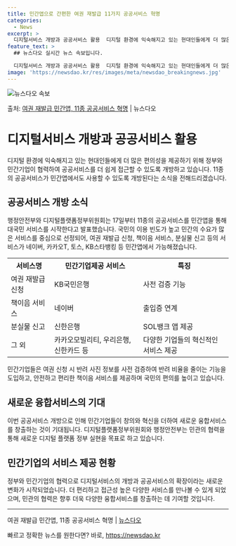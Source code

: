 ```yaml
---
title: 민간앱으로 간편한 여권 재발급 11가지 공공서비스 혁명
categories:
  - News
excerpt: >
  디지털서비스 개방과 공공서비스 활용  디지털 환경에 익숙해지고 있는 현대인들에게 더 많은 편의성을 제공하기 …
feature_text: >
  ## 뉴스다오 실시간 뉴스 속보입니다.

  디지털서비스 개방과 공공서비스 활용  디지털 환경에 익숙해지고 있는 현대인들에게 더 많은 편의성을 제공하기 …
image: 'https://newsdao.kr/res/images/meta/newsdao_breakingnews.jpg'
---
```


![뉴스다오 속보](https://newsdao.kr/res/images/meta/newsdao_breakingnews.jpg)

<p>출처: <a href="https://newsdao.kr/4283" rel="dofollow">여권 재발급 민간앱, 11종 공공서비스 혁명</a> | 뉴스다오</p>

<h1>디지털서비스 개방과 공공서비스 활용</h1>
<p data-ke-size="size16">디지털 환경에 익숙해지고 있는 현대인들에게 더 많은 편의성을 제공하기 위해 정부와 민간기업이 협력하여 공공서비스를 더 쉽게 접근할 수 있도록 개방하고 있습니다. 11종의 공공서비스가 민간앱에서도 사용할 수 있도록 개방된다는 소식을 전해드리겠습니다.</p>

<h2 data-ke-size="size26">공공서비스 개방 소식</h2>
<p data-ke-size="size16">행정안전부와 디지털플랫폼정부위원회는 17일부터 11종의 공공서비스를 민간앱을 통해 대국민 서비스를 시작한다고 발표했습니다. 국민의 이용 빈도가 높고 민간의 수요가 많은 서비스를 중심으로 선정되어, 여권 재발급 신청, 책이음 서비스, 분실물 신고 등의 서비스가 네이버, 카카오T, 토스, KB스타뱅킹 등 민간앱에서 가능해졌습니다.</p>

<table>
  <tr>
    <th>서비스명</th>
    <th>민간기업제공 서비스</th>
    <th>특징</th>
  </tr>
  <tr>
    <td>여권 재발급 신청</td>
    <td>KB국민은행</td>
    <td>사전 검증 기능</td>
  </tr>
  <tr>
    <td>책이음 서비스</td>
    <td>네이버</td>
    <td>출입증 연계</td>
  </tr>
  <tr>
    <td>분실물 신고</td>
    <td>신한은행</td>
    <td>SOL뱅크 앱 제공</td>
  </tr>
  <tr>
    <td>그 외</td>
    <td>카카오모빌리티, 우리은행, 신한카드 등</td>
    <td>다양한 기업들의 혁신적인 서비스 제공</td>
  </tr>
</table>

<p data-ke-size="size16">민간기업들은 여권 신청 시 반려 사진 정보를 사전 검증하여 반려 비율을 줄이는 기능을 도입하고, 안전하고 편리한 책이음 서비스를 제공하며 국민의 편의를 높이고 있습니다.</p>

<h2 data-ke-size="size26">새로운 융합서비스의 기대</h2>
<p data-ke-size="size16">이번 공공서비스 개방으로 인해 민간기업들이 창의와 혁신을 더하여 새로운 융합서비스를 창출하는 것이 기대됩니다. 디지털플랫폼정부위원회와 행정안전부는 민관의 협력을 통해 새로운 디지털 플랫폼 정부 실현을 목표로 하고 있습니다.</p>

<h2 data-ke-size="size26">민간기업의 서비스 제공 현황</h2>
<p data-ke-size="size16">정부와 민간기업의 협력으로 디지털서비스의 개방과 공공서비스의 확장이라는 새로운 변화가 시작되었습니다. 더 편리하고 접근성 높은 다양한 서비스를 만나볼 수 있게 되었으며, 민관의 협력은 향후 더욱 다양한 융합서비스를 창출하는 데 기여할 것입니다.</p>

<hr>
<p data-ke-size="size16">여권 재발급 민간앱, 11종 공공서비스 혁명 | <a href="https://newsdao.kr/4283">뉴스다오</a></p>
 

빠르고 정확한 뉴스를 원한다면? 바로, <a href="https://newsdao.kr" rel="dofollow">https://newsdao.kr</a>


